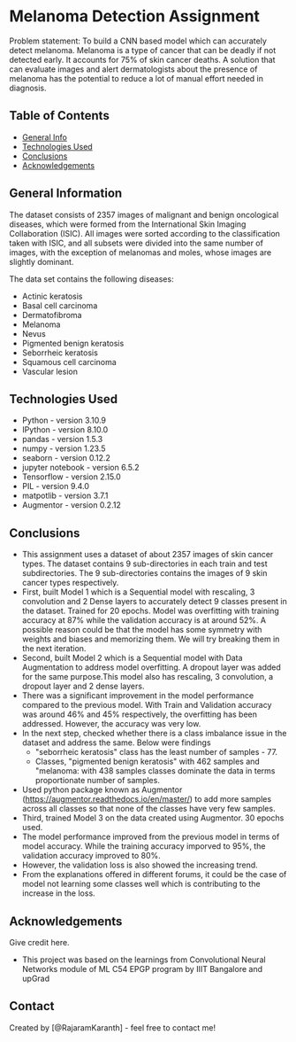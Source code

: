 # Melanoma Detection Assignment
Problem statement: To build a CNN based model which can accurately detect melanoma. Melanoma is a type of cancer that can be deadly if not detected early. It accounts for 75% of skin cancer deaths. A solution that can evaluate images and alert dermatologists about the presence of melanoma has the potential to reduce a lot of manual effort needed in diagnosis.


## Table of Contents
* [General Info](#general-information)
* [Technologies Used](#technologies-used)
* [Conclusions](#conclusions)
* [Acknowledgements](#acknowledgements)


## General Information
The dataset consists of 2357 images of malignant and benign oncological diseases, which were formed from the International Skin Imaging Collaboration (ISIC). All images were sorted according to the classification taken with ISIC, and all subsets were divided into the same number of images, with the exception of melanomas and moles, whose images are slightly dominant.

The data set contains the following diseases:

- Actinic keratosis
- Basal cell carcinoma
- Dermatofibroma
- Melanoma
- Nevus
- Pigmented benign keratosis
- Seborrheic keratosis
- Squamous cell carcinoma
- Vascular lesion


## Technologies Used
- Python - version 3.10.9
- IPython - version 8.10.0
- pandas - version 1.5.3
- numpy - version 1.23.5
- seaborn - version 0.12.2
- jupyter notebook - version 6.5.2
- Tensorflow - version 2.15.0
- PIL - version 9.4.0
- matpotlib - version 3.7.1
- Augmentor - version 0.2.12



## Conclusions
- This assignment uses a dataset of about 2357 images of skin cancer types. The dataset contains 9 sub-directories in each train and test subdirectories. The 9 sub-directories contains the images of 9 skin cancer types respectively.
- First, built Model 1 which is a Sequential model with rescaling, 3 convolution and 2 Dense layers to accurately detect 9 classes present in the dataset. Trained for 20 epochs. Model was overfitting with training accuracy at 87% while the validation accuracy is at around 52%. A possible reason could be that the model has some symmetry with weights and biases and memorizing them. We will try breaking them in the next iteration.
- Second, built Model 2 which is a Sequential model with Data Augmentation to address model overfitting. A dropout layer was added for the same purpose.This model also has rescaling, 3 convolution, a dropout layer and 2 dense layers.
- There was a significant improvement in the model performance compared to the previous model. With Train and Validation accuracy was around 46% and 45% respectively, the overfitting has been addressed. However, the accuracy was very low. 
- In the next step,  checked whether there is a class imbalance issue in the dataset and address the same. Below were findings 
  - "seborrheic keratosis" class has the least number of samples - 77.
  - Classes, "pigmented benign keratosis" with 462 samples and "melanoma: with 438 samples classes dominate the data in terms proportionate number of samples.
- Used python package known as Augmentor (https://augmentor.readthedocs.io/en/master/) to add more samples across all classes so that none of the classes have very few samples.
- Third, trained Model 3 on the data created using Augmentor. 30 epochs used.
- The model performance  improved from the previous model in terms of model accuracy. While the training accuracy imporved to 95%, the validation accuracy improved to 80%.
- However, the validation loss is also showed the increasing trend.
- From the explanations offered in different forums, it could be the case of model not learning some classes well which is contributing to the increase in the loss.



## Acknowledgements
Give credit here.
- This project was based on the learnings from Convolutional Neural Networks module of ML C54 EPGP program by IIIT Bangalore and upGrad


## Contact
Created by [@RajaramKaranth] - feel free to contact me!


